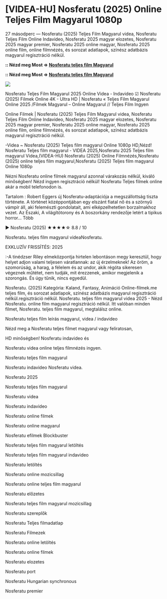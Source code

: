 # [VIDEA-HU] Nosferatu (2025) Online Teljes Film Magyarul 1080p

27 másodperc — Nosferatu (2025) Teljes Film Magyarul videa, Nosferatu Teljes Film Online Indavideo, Nosferatu 2025 magyar elozetes, Nosferatu 2025 magyar premier, Nosferatu 2025 online magyar, Nosferatu 2025 online film, online filmnézés, és sorozat adatlapok, színész adatbázis magyarul regisztráció nélkül.

**:: Nézd meg Most => [Nosferatu teljes film Magyarul](https://t.co/W271XC1pOF)**

**:: Nézd meg Most => [Nosferatu teljes film Magyarul](https://t.co/W271XC1pOF)**

<p dir="auto"><a href="https://t.co/W271XC1pOF" title="GITHUB" rel="nofollow"><img src="https://i.imgur.com/jhNGoEt.gif" style="max-width: 100%;"></a></p>

Nosferatu Teljes Film Magyarul 2025 Online Videa - Indavideo ☑ Nosferatu (2025) Filmek Online 4K - Ultra HD | Nosferatu « Teljes Film Magyarul Online 2025 /Filmek Magyarul – Online Magyarul // Teljes Film Ingyen

Online Filmek | Nosferatu (2025) Teljes Film Magyarul videa, Nosferatu Teljes Film Online Indavideo, Nosferatu 2025 magyar elozetes, Nosferatu 2025 magyar premier, Nosferatu 2025 online magyar, Nosferatu 2025 online film, online filmnézés, és sorozat adatlapok, színész adatbázis magyarul regisztráció nélkül.

-Videa ~ Nosferatu (2025) Teljes film magyarul Online 1080p HD,Nézd! Nosferatu Teljes film magyarul - VIDEA 2025,Nosferatu 2025 Teljes film magyarul Videa,(VIDEA-HU) Nosferatu (2025) Online Filmnézés,Nosferatu (2025) online teljes film magyarul,Nosferatu (2025) Teljes film magyarul Online 1080p

Nézni Nosferatu online filmek magyarul azonnal várakozás nélkül, kiváló minőségben! Nézd ingyen regisztráció nélkül! Nosferatu Teljes filmek online akár a mobil telefonodon is.

Tartalom : Robert Eggers új Nosferatu-adaptációja a megszállottság tiszta története. A történet középpontjában egy elszánt fiatal nő és a szörnyű vámpír áll, aki felemészti gondolatait, ami elképzelhetetlen borzalmakhoz vezet. Az Északi, A világítótorony és A boszorkány rendezője letért a tipikus horror… Több

▶️ Nosferatu (2025) ★★★★☆ 8.8 / 10

Nosferatu. teljes film magyarul videaNosferatu.

EXKLUZÍV FRISSÍTÉS: 2025

:-A tinédzser Riley elmeközpontja hirtelen lebontáson megy keresztül, hogy helyet adjon valami teljesen váratlannak: az új érzelmeknek! Az öröm, a szomorúság, a harag, a félelem és az undor, akik régóta sikeresen végeznek műtétet, nem tudják, mit érezzenek, amikor megjelenik a szorongás. És úgy tűnik, nincs egyedül.

Nosferatu. (2025) Kategória: Kaland, Fantasy, Animáció Online-filmek.me teljes film, és sorozat adatlapok, színész adatbázis magyarul regisztráció nélkül.regisztráció nélkül. Nosferatu. teljes film magyarul videa 2025 - Nézd Nosferatu. online film magyarul regisztráció nélkül. Itt valóban minden filmet, Nosferatu. teljes film magyarul, megtalálsz online.

Nosferatu teljes film leírás magyarul, videa / indavideo

Nézd meg a Nosferatu teljes filmet magyarul vagy feliratosan, 

HD minőségben! Nosferatu indavideo és 

Nosferatu videa online teljes filmnézés ingyen. 

Nosferatu teljes film magyarul 

Nosferatu indavideo Nosferatu videa.

Nosferatu 2025

Nosferatu teljes film magyarul

Nosferatu videa

Nosferatu indavideo

Nosferatu online filmek

Nosferatu online magyarul

Nosferatu efilmek Blockbuster

Nosferatu teljes film magyarul letöltés

Nosferatu teljes film magyarul indavideo

Nosferatu letöltés

Nosferatu online mozicsillag

Nosferatu online teljes film magyarul

Nosferatu előzetes

Nosferatu teljes film magyarul mozicsillag

Nosferatu szereplők

Nosferatu Teljes filmadatlap

Nosferatu Filmezek

Nosferatu online letöltés

Nosferatu online filmek

Nosferatu elozetes

Nosferatu port

Nosferatu Hungarian synchronous

Nosferatu premier
